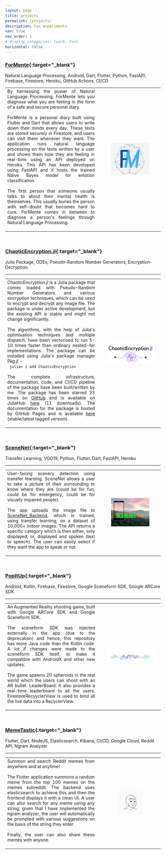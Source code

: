 ```yaml
---
layout: page
title: projects
permalink: /projects/
description: Fun experiments.
nav: true
nav_order: 1
# display_categories: [work, fun]
horizontal: false
---
```


### [ForMente](https://github.com/Saransh-cpp/ForMente){:target="_blank"}
Natural Language Processing, Android, Dart, Flutter, Python, FastAPI, Firebase, Firestore, Heroku, GitHub Actions, CI/CD

<table>
  <colgroup>
       <col span="1" style="width: 65%;">
       <col span="1" style="width: 35%;">
  </colgroup>
  <tr>
    <td style="text-align:justify; padding-bottom: 20px; padding-right: 30px">By harnessing the power of Natural Language Processing, ForMente lets you diagnose what you are feeling in the form of a safe and secure personal diary. <br> <br>
    ForMente is a personal diary built using Flutter and Dart that allows users to write down their minds every day. These texts are stored securely in Firestore, and users can visit them whenever they want. The application runs natural language processing on the texts written by a user and shows them how they are feeling in real-time using an API deployed on Heroku. This API has been developed using FastAPI and it hosts the trained Naive Bayes model for emotion classification. <br> <br>
    The first person that someone usually talks to about their mental health is themselves. This usually buries the person with self-doubt that becomes hard to cure. ForMente comes in between to diagnose a person's feelings through Natural Language Processing. 
  </td>
    <td style="text-align: center"><img style="float: middle; width:80%" src="../assets/img/formente-logo.png"></td>
    <td></td>
  </tr>
</table>

<br>

### [ChaoticEncryption.jl](https://github.com/Saransh-cpp/ChaoticEncryption.jl){:target="_blank"}
Julia Package, ODEs, Pseudo-Random Number Generators, Encryption-Decryption

---

<table>
  <colgroup>
       <col span="1" style="width: 65%;">
       <col span="1" style="width: 35%;">
  </colgroup>
  <tr>
    <td style="text-align:justify; padding-bottom: 20px; padding-right: 30px">ChaoticEncryption.jl is a Julia package that comes loaded with Pseudo-Random Number Generators and various encryption techniques, which can be used to encrypt and decrypt any image file. The package is under active development, but the existing API is stable and might not change significantly. <br> <br>
    The algorithms, with the help of Julia's optimisation techniques and multiple dispatch, have been vectorised to run 5-10 times faster than ordinary nested-for implementations. The package can be installed using Julia's package manager Pkg.jl - <br>
    <code> julia> ] add ChaoticEncryption </code> <br> <br>
    The complete infrastructure, documentation, code, and CI/CD pipeline of the package have been built/written by me. The package has been starred 23 times on <a href="https://github.com/Saransh-cpp/ChaoticEncryption.jl">GitHub</a> and is available on JuliaHub <a href="https://juliahub.com/ui/Packages/ChaoticEncryption/dtMkN">here</a> (11 downloads). The documentation for the package is hosted by GitHub Pages and is available <a href="https://saransh-cpp.github.io/ChaoticEncryption.jl/stable">here</a> (stable/latest tagged version).
  </td>
    <td><img style="float: right; width:100%" src="../assets/img/chaoticencryption-logo.png"></td>
    <td></td>
  </tr>
</table>

<br>

### [SceneNet](https://github.com/Saransh-cpp/SceneNet){:target="_blank"}
Transfer Learning, VGG19, Python, Flutter, Dart, FastAPI, Heroku

---

<table>
  <colgroup>
       <col span="1" style="width: 65%;">
       <col span="1" style="width: 35%;">
  </colgroup>
  <tr>
    <td style="text-align:justify; padding-bottom: 20px; padding-right: 30px">User-facing scenery detection using transfer learning. SceneNet allows a user to take a picture of their surrounding to know where they are (could be for fun, could be for emergency, could be for visually impaired people). <br> <br>
    The app uploads the image file to <a href="https://github.com/Saransh-cpp/SceneNet-Backend">SceneNet_Backend</a>, which is trained, using transfer learning, on a dataset of 10,000+ indoor images.
    The API returns a specific category which is then either, only displayed, or, displayed and spoken (text to speech).
    The user can easily select if they want the app to speak or not.
  </td>
    <td style="text-align: center"><img style="float: middle; width:80%" src="../assets/img/scenenet-logo.png"></td>
    <td></td>
  </tr>
</table>

<br>

### [PopItUp](https://github.com/Saransh-cpp/PopItUp){:target="_blank"}
Android, Kotlin, Firebase, Firestore, Google Sceneform SDK, Google ARCore SDK

---

<table>
  <colgroup>
       <col span="1" style="width: 65%;">
       <col span="1" style="width: 35%;">
  </colgroup>
  <tr>
    <td style="text-align:justify; padding-bottom: 20px; padding-right: 30px">An Augmented Reality shooting game, built with Google ARCore SDK and Google Sceneform SDK. <br> <br>
    The sceneform SDK was injected externally in the app (due to the deprecation) and hence, this repository has more Java code than the Kotlin code. A lot if changes were made to the sceneform SDK itself, to make it compatible with AndroidX and other new updates. <br> <br>
    The game spawns 20 spheroids in the real world which the users can shoot with an AR bullet.
    LeaderBoard. It also provides a real-time leaderboard to all the users. FirestoreRecyyclerView is used to bind all the live data into a RecyclerView.
  </td>
    <td><img style="float: right; width:100%" src="../assets/img/popitup-logo-not-transparent.png"></td>
    <td></td>
  </tr>
</table>

<br>

### [MemeTastic](https://github.com/Saransh-cpp/MemeTastic){:target="_blank"}
Flutter, Dart, NodeJS, Elasticsearch, Kibana, CI/CD, Google Cloud, Reddit API, Ngram Analyser

---

<table>
  <colgroup>
       <col span="1" style="width: 65%;">
       <col span="1" style="width: 35%;">
  </colgroup>
  <tr>
    <td style="text-align:justify; padding-bottom: 20px; padding-right: 30px">Summon and search Reddit memes from anywhere and at anytime!<br> <br>
    The Flutter application summons a random meme from the top 100 memes on the memes subreddit. The backend uses elasticsearch to achieve this and then the frontend displays it with a clean UI. A user can also search for any meme using any string, given that I have implemented the ngram analyzer, the user will automatically be prompted with various suggestions on the basis of the string they enter. <br> <br>
    Finally, the user can also share these memes with anyone.
  </td>
    <td style="text-align: center"><img style="float: center; width:50%" src="../assets/img/memetastic-logo.png"></td>
    <td></td>
  </tr>
</table>

<br>


<!-- pages/projects.md -->
<!-- <div class="projects">
{%- if site.enable_project_categories and page.display_categories %} -->
  <!-- Display categorized projects -->
  <!-- {%- for category in page.display_categories %}
  <h2 class="category">{{ category }}</h2>
  {%- assign categorized_projects = site.projects | where: "category", category -%}
  {%- assign sorted_projects = categorized_projects | sort: "importance" %} -->
  <!-- Generate cards for each project -->
  <!-- {% if page.horizontal -%}
  <div class="container">
    <div class="row row-cols-2">
    {%- for project in sorted_projects -%}
      {% include projects_horizontal.html %}
    {%- endfor %}
    </div>
  </div>
  {%- else -%}
  <div class="grid">
    {%- for project in sorted_projects -%}
      {% include projects.html %}
    {%- endfor %}
  </div>
  {%- endif -%}
  {% endfor %}

{%- else -%} -->
<!-- Display projects without categories -->
  <!-- {%- assign sorted_projects = site.projects | sort: "importance" -%} -->
  <!-- Generate cards for each project -->
  <!-- {% if page.horizontal -%}
  <div class="container">
    <div class="row row-cols-2">
    {%- for project in sorted_projects -%}
      {% include projects_horizontal.html %}
    {%- endfor %}
    </div>
  </div>
  {%- else -%}
  <div class="grid">
    {%- for project in sorted_projects -%}
      {% include projects.html %}
    {%- endfor %}
  </div>
  {%- endif -%}
{%- endif -%}
</div> -->
